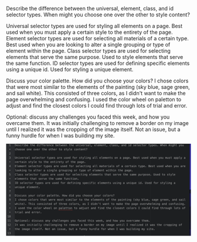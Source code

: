 Describe the difference between the universal, element, class, and id selector types. When might you choose one over the other to style content?

Universal selector types are used for styling all elements on a page. Best used when you must apply a certain style to the entirety of the page.
Element selector types are used for selecting all materials of a certain type. Best used when you are looking to alter a single grouping or type of element within the page.
Class selector types are used for selecting elements that serve the same purpose. Used to style elements that serve the same function.
ID selector types are used for defining specific elements using a unique id. Used for styling a unique element.

Discuss your color palette. How did you choose your colors?
I chose colors that were most similar to the elements of the painting (sky blue, sage green, and sail white). This consisted of three colors, as I didn't want to make the page overwhelming and confusing. I used the color wheel on paletton to adjust and find the closest colors I could find through lots of trial and error.

Optional: discuss any challenges you faced this week, and how you overcame them.
It was initially challenging to remove a border on my image until I realized it was the cropping of the image itself. Not an issue, but a funny hurdle for when I was building my site.

![readme screenshot](./images/screenshot10.png)
